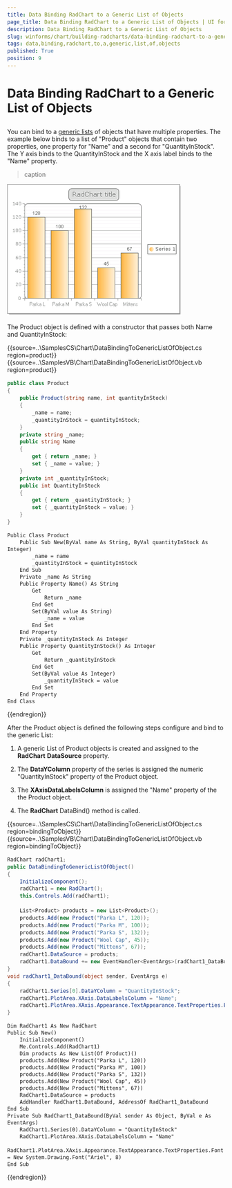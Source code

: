```yaml
---
title: Data Binding RadChart to a Generic List of Objects
page_title: Data Binding RadChart to a Generic List of Objects | UI for WinForms Documentation
description: Data Binding RadChart to a Generic List of Objects
slug: winforms/chart/building-radcharts/data-binding-radchart-to-a-generic-list-of-objects
tags: data,binding,radchart,to,a,generic,list,of,objects
published: True
position: 9
---
```


# Data Binding RadChart to a Generic List of Objects



## 

You can bind to a [generic lists](http://msdn2.microsoft.com/en-us/library/6sh2ey19.aspx) of objects that have multiple properties. The example below binds to a list of "Product" objects that contain two properties, one property for "Name" and a second for "QuantityInStock". The Y axis binds to the QuantityInStock and the X axis label binds to the "Name" property.


>caption 

![chart-building-radcharts-data-binding-radchart-to-a-generic-list-of-objects 001](images/chart-building-radcharts-data-binding-radchart-to-a-generic-list-of-objects001.png)

The Product object is defined with a constructor that passes both Name and QuantityInStock:  

{{source=..\SamplesCS\Chart\DataBindingToGenericListOfObject.cs region=product}} 
{{source=..\SamplesVB\Chart\DataBindingToGenericListOfObject.vb region=product}} 

````C#
public class Product
{
    public Product(string name, int quantityInStock)
    {
        _name = name;
        _quantityInStock = quantityInStock;
    }
    private string _name;
    public string Name
    {
        get { return _name; }
        set { _name = value; }
    }
    private int _quantityInStock;
    public int QuantityInStock
    {
        get { return _quantityInStock; }
        set { _quantityInStock = value; }
    }
}

````
````VB.NET
Public Class Product
    Public Sub New(ByVal name As String, ByVal quantityInStock As Integer)
        _name = name
        _quantityInStock = quantityInStock
    End Sub
    Private _name As String
    Public Property Name() As String
        Get
            Return _name
        End Get
        Set(ByVal value As String)
            _name = value
        End Set
    End Property
    Private _quantityInStock As Integer
    Public Property QuantityInStock() As Integer
        Get
            Return _quantityInStock
        End Get
        Set(ByVal value As Integer)
            _quantityInStock = value
        End Set
    End Property
End Class

````

{{endregion}} 




After the Product object is defined the following steps configure and bind to the generic List:

1. A generic List of Product objects is created and assigned to the __RadChart__ __DataSource__ property.   


1. The __DataYColumn__ property of the series is assigned the numeric "QuantityInStock" property of the Product object.  


1. The __XAxisDataLabelsColumn__ is assigned the "Name" property of the the Product object.  


1. The __RadChart__ DataBind() method is called. 

{{source=..\SamplesCS\Chart\DataBindingToGenericListOfObject.cs region=bindingToObject}} 
{{source=..\SamplesVB\Chart\DataBindingToGenericListOfObject.vb region=bindingToObject}} 

````C#
RadChart radChart1;
public DataBindingToGenericListOfObject()
{
    InitializeComponent();
    radChart1 = new RadChart();
    this.Controls.Add(radChart1);
   
    List<Product> products = new List<Product>();
    products.Add(new Product("Parka L", 120));
    products.Add(new Product("Parka M", 100));
    products.Add(new Product("Parka S", 132));
    products.Add(new Product("Wool Cap", 45));
    products.Add(new Product("Mittens", 67));
    radChart1.DataSource = products;
    radChart1.DataBound += new EventHandler<EventArgs>(radChart1_DataBound);
}
void radChart1_DataBound(object sender, EventArgs e)
{
    radChart1.Series[0].DataYColumn = "QuantityInStock";
    radChart1.PlotArea.XAxis.DataLabelsColumn = "Name";
    radChart1.PlotArea.XAxis.Appearance.TextAppearance.TextProperties.Font = new System.Drawing.Font("Ariel", 8);
}

````
````VB.NET
Dim RadChart1 As New RadChart
Public Sub New()
    InitializeComponent()
    Me.Controls.Add(RadChart1)
    Dim products As New List(Of Product)()
    products.Add(New Product("Parka L", 120))
    products.Add(New Product("Parka M", 100))
    products.Add(New Product("Parka S", 132))
    products.Add(New Product("Wool Cap", 45))
    products.Add(New Product("Mittens", 67))
    RadChart1.DataSource = products
    AddHandler RadChart1.DataBound, AddressOf RadChart1_DataBound
End Sub
Private Sub RadChart1_DataBound(ByVal sender As Object, ByVal e As EventArgs)
    RadChart1.Series(0).DataYColumn = "QuantityInStock"
    RadChart1.PlotArea.XAxis.DataLabelsColumn = "Name"
    RadChart1.PlotArea.XAxis.Appearance.TextAppearance.TextProperties.Font = New System.Drawing.Font("Ariel", 8)
End Sub

````

{{endregion}} 





